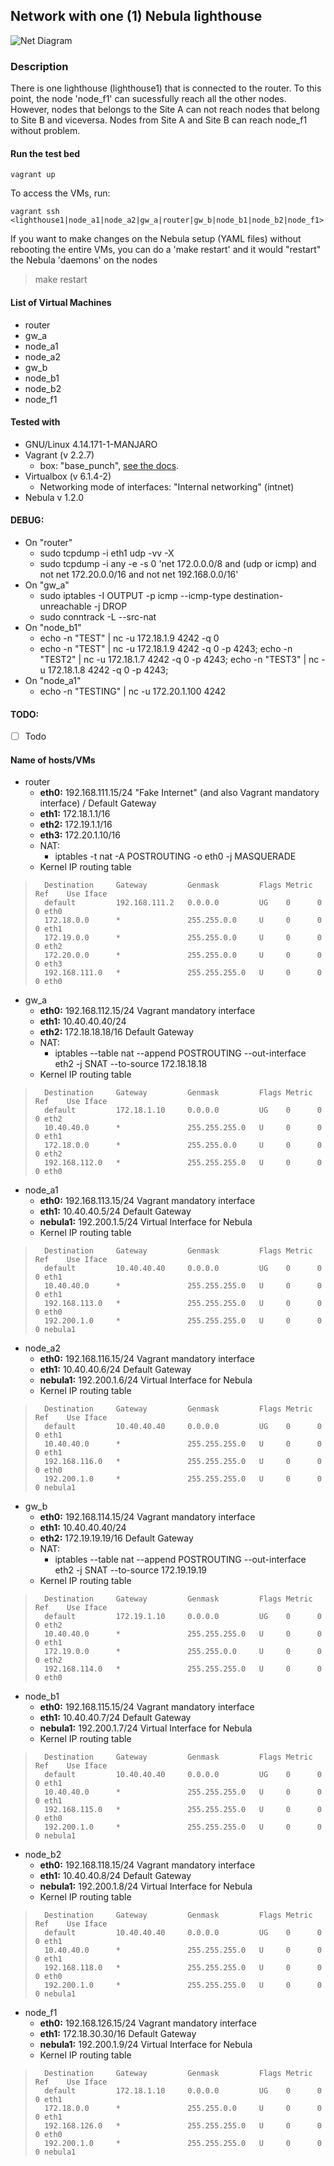 ## Network with one (1) Nebula lighthouse
![Net Diagram](../docs/test_bed_v0.4-alpha.png  "Net Diagram")

### Description

There is one lighthouse (lighthouse1) that is connected to the router. To this point, the node 'node_f1' can sucessfully reach all the other nodes. However, nodes that belongs to the Site A can not reach nodes that belong to Site B and viceversa. Nodes from Site A and Site B can reach node_f1 without problem.

#### Run the test bed

	vagrant up
	
To access the VMs, run:

	vagrant ssh <lighthouse1|node_a1|node_a2|gw_a|router|gw_b|node_b1|node_b2|node_f1>

If you want to make changes on the Nebula setup (YAML files) without rebooting the entire VMs, you can do a 'make restart' and it would "restart" the Nebula 'daemons' on the nodes

>	make restart

#### List of Virtual Machines
- router
- gw_a
- node_a1
- node_a2
- gw_b
- node_b1
- node_b2
- node_f1

#### Tested with
- GNU/Linux 4.14.171-1-MANJARO
- Vagrant (v 2.2.7)
	- box: "base_punch", [see the docs](../boxes/README.md "see the docs").
- Virtualbox (v 6.1.4-2)
	- Networking mode of interfaces: "Internal networking" (intnet)
- Nebula v 1.2.0

#### DEBUG: 
- On "router"
	- sudo tcpdump -i eth1 udp -vv -X
	- sudo tcpdump -i any -e -s 0 'net 172.0.0.0/8 and (udp or icmp) and not net 172.20.0.0/16 and not net 192.168.0.0/16'	
- On "gw_a"
	- sudo iptables -I OUTPUT -p icmp --icmp-type destination-unreachable -j DROP
	- sudo conntrack -L --src-nat
- On "node_b1"
	- echo -n "TEST" | nc -u 172.18.1.9 4242 -q 0
	- echo -n "TEST" | nc -u 172.18.1.9 4242 -q 0 -p 4243; echo -n "TEST2" | nc -u 172.18.1.7 4242 -q 0 -p 4243; echo -n "TEST3" | nc -u 172.18.1.8 4242 -q 0 -p 4243;
- On "node_a1"
	- echo -n "TESTING" | nc -u 172.20.1.100 4242

#### TODO: 

- [ ] Todo

#### Name of hosts/VMs

- router
	- **eth0:** 192.168.111.15/24 "Fake Internet" (and also Vagrant mandatory interface) / Default Gateway
	- **eth1:** 172.18.1.1/16
	- **eth2:** 172.19.1.1/16
	- **eth3:** 172.20.1.10/16
	- NAT:
		- iptables -t nat -A POSTROUTING -o eth0 -j MASQUERADE
	- Kernel IP routing table
>		Destination     Gateway         Genmask         Flags Metric Ref    Use Iface
>		default         192.168.111.2   0.0.0.0         UG    0      0        0 eth0
>		172.18.0.0      *               255.255.0.0     U     0      0        0 eth1
>		172.19.0.0      *               255.255.0.0     U     0      0        0 eth2
>		172.20.0.0      *               255.255.0.0     U     0      0        0 eth3
>		192.168.111.0   *               255.255.255.0   U     0      0        0 eth0	
- gw_a
	- **eth0:** 192.168.112.15/24 Vagrant mandatory interface
	- **eth1:** 10.40.40.40/24
	- **eth2:** 172.18.18.18/16 Default Gateway
	- NAT:
		- iptables --table nat --append POSTROUTING --out-interface eth2 -j SNAT --to-source 172.18.18.18
	- Kernel IP routing table
>		Destination     Gateway         Genmask         Flags Metric Ref    Use Iface
>		default         172.18.1.10     0.0.0.0         UG    0      0        0 eth2
>		10.40.40.0      *               255.255.255.0   U     0      0        0 eth1
>		172.18.0.0      *               255.255.0.0     U     0      0        0 eth2
>		192.168.112.0   *               255.255.255.0   U     0      0        0 eth0	
- node_a1
	- **eth0:** 192.168.113.15/24 Vagrant mandatory interface
	- **eth1:** 10.40.40.5/24 Default Gateway
	- **nebula1:** 192.200.1.5/24 Virtual Interface for Nebula
	- Kernel IP routing table
>		Destination     Gateway         Genmask         Flags Metric Ref    Use Iface
>		default         10.40.40.40     0.0.0.0         UG    0      0        0 eth1
>		10.40.40.0      *               255.255.255.0   U     0      0        0 eth1
>		192.168.113.0   *               255.255.255.0   U     0      0        0 eth0
>		192.200.1.0     *               255.255.255.0   U     0      0        0 nebula1
- node_a2
	- **eth0:** 192.168.116.15/24 Vagrant mandatory interface
	- **eth1:** 10.40.40.6/24 Default Gateway
	- **nebula1:** 192.200.1.6/24 Virtual Interface for Nebula
	- Kernel IP routing table
>		Destination     Gateway         Genmask         Flags Metric Ref    Use Iface
>		default         10.40.40.40     0.0.0.0         UG    0      0        0 eth1
>		10.40.40.0      *               255.255.255.0   U     0      0        0 eth1
>		192.168.116.0   *               255.255.255.0   U     0      0        0 eth0
>		192.200.1.0     *               255.255.255.0   U     0      0        0 nebula1
- gw_b
	- **eth0:** 192.168.114.15/24 Vagrant mandatory interface
	- **eth1:** 10.40.40.40/24
	- **eth2:** 172.19.19.19/16 Default Gateway
	- NAT:
		- iptables --table nat --append POSTROUTING --out-interface eth2 -j SNAT --to-source 172.19.19.19
	- Kernel IP routing table		
>		Destination     Gateway         Genmask         Flags Metric Ref    Use Iface
>		default         172.19.1.10     0.0.0.0         UG    0      0        0 eth2
>		10.40.40.0      *               255.255.255.0   U     0      0        0 eth1
>		172.19.0.0      *               255.255.0.0     U     0      0        0 eth2
>		192.168.114.0   *               255.255.255.0   U     0      0        0 eth0
- node_b1
	- **eth0:** 192.168.115.15/24 Vagrant mandatory interface
	- **eth1:** 10.40.40.7/24 Default Gateway
	- **nebula1:** 192.200.1.7/24 Virtual Interface for Nebula
	- Kernel IP routing table
>		Destination     Gateway         Genmask         Flags Metric Ref    Use Iface
>		default         10.40.40.40     0.0.0.0         UG    0      0        0 eth1
>		10.40.40.0      *               255.255.255.0   U     0      0        0 eth1
>		192.168.115.0   *               255.255.255.0   U     0      0        0 eth0
>		192.200.1.0     *               255.255.255.0   U     0      0        0 nebula1
- node_b2
	- **eth0:** 192.168.118.15/24 Vagrant mandatory interface
	- **eth1:** 10.40.40.8/24 Default Gateway
	- **nebula1:** 192.200.1.8/24 Virtual Interface for Nebula
	- Kernel IP routing table
>		Destination     Gateway         Genmask         Flags Metric Ref    Use Iface
>		default         10.40.40.40     0.0.0.0         UG    0      0        0 eth1
>		10.40.40.0      *               255.255.255.0   U     0      0        0 eth1
>		192.168.118.0   *               255.255.255.0   U     0      0        0 eth0
>		192.200.1.0     *               255.255.255.0   U     0      0        0 nebula1
- node_f1
	- **eth0:** 192.168.126.15/24 Vagrant mandatory interface
	- **eth1:** 172.18.30.30/16 Default Gateway
	- **nebula1:** 192.200.1.9/24 Virtual Interface for Nebula
	- Kernel IP routing table
>		Destination     Gateway         Genmask         Flags Metric Ref    Use Iface
>		default         172.18.1.10     0.0.0.0         UG    0      0        0 eth1
>		172.18.0.0      *               255.255.0.0     U     0      0        0 eth1
>		192.168.126.0   *               255.255.255.0   U     0      0        0 eth0
>		192.200.1.0     *               255.255.255.0   U     0      0        0 nebula1
